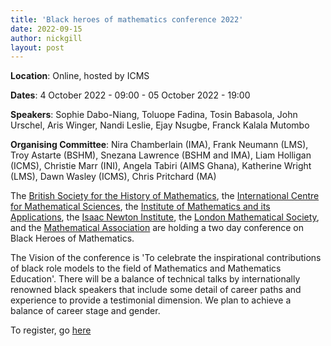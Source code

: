 ```yaml
---
title: 'Black heroes of mathematics conference 2022'
date: 2022-09-15
author: nickgill
layout: post
---
```


**Location**: Online, hosted by ICMS

**Dates**: 4 October 2022 - 09:00 - 05 October 2022 - 19:00

**Speakers**: Sophie Dabo-Niang, Toluope Fadina, Tosin Babasola, John Urschel, Aris Winger, Nandi Leslie, Ejay Nsugbe, Franck Kalala Mutombo

**Organising Committee**: Nira Chamberlain (IMA), Frank Neumann (LMS), Troy Astarte (BSHM), Snezana Lawrence (BSHM and IMA), Liam Holligan (ICMS), Christie Marr (INI), Angela Tabiri (AIMS Ghana), Katherine Wright (LMS), Dawn Wasley (ICMS), Chris Pritchard (MA)

The [British Society for the History of Mathematics](https://www.bshm.ac.uk/), the [International Centre for Mathematical Sciences](https://www.icms.org.uk/), the [Institute of Mathematics and its Applications](https://ima.org.uk/), the [Isaac Newton Institute](http://www.newton.ac.uk/), the [London Mathematical Society](https://www.lms.ac.uk/events/black-heroes-mathematics), and the [Mathematical Association](https://www.m-a.org.uk/) are holding a two day conference on Black Heroes of Mathematics.

The Vision of the conference is 'To celebrate the inspirational contributions of black role models to the field of Mathematics and Mathematics Education'. There will be a balance of technical talks by internationally renowned black speakers that include some detail of career paths and experience to provide a testimonial dimension. We plan to achieve a balance of career stage and gender.

To register, go [here](https://www.icms.org.uk/events/2022/black-heroes-mathematics-conference-2022)
